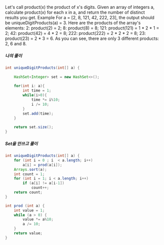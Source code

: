 Let's call product(x) the product of x's digits. Given an array of integers a, calculate product(x) for each x in a, and return the number of distinct results you get.
Example
For a = [2, 8, 121, 42, 222, 23], the output should be
uniqueDigitProducts(a) = 3.
Here are the products of the array's elements:
2: product(2) = 2;
8: product(8) = 8;
121: product(121) = 1 * 2 * 1 = 2;
42: product(42) = 4 * 2 = 8;
222: product(222) = 2 * 2 * 2 = 8;
23: product(23) = 2 * 3 = 6.
As you can see, there are only 3 different products: 2, 6 and 8.

##### 나의 풀이
```java
int uniqueDigitProducts(int[] a) {
    
    HashSet<Integer> set = new HashSet<>();
    
    for(int i: a){
        int time = 1;
        while(i>0){
            time *= i%10;
            i /= 10;
        }
        set.add(time);
    }
    
    return set.size();
}
```

##### Set을 안쓰고 풀이
```java
int uniqueDigitProducts(int[] a) {
    for (int i = 0 ; i  < a.length; i++) 
        a[i] = prod(a[i]);
    Arrays.sort(a);
    int count = 1;
    for (int i = 1; i < a.length; i++)
        if (a[i] != a[i-1])
            count++;
    return count;
}

int prod (int a) {
    int value = 1;
    while (a > 0) {
        value *= a%10;
        a /= 10;
    }
    return value;
}
```